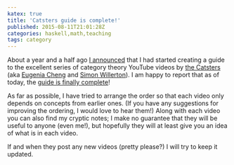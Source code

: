```yaml
---
katex: true
title: 'Catsters guide is complete!'
published: 2015-08-11T21:01:28Z
categories: haskell,math,teaching
tags: category
---
```


<p>About a year and a half ago <a href="https://byorgey.wordpress.com/2014/01/14/catsters-guide/">I announced</a> that I had started creating a guide to the excellent series of category theory YouTube videos by <a href="http://ncatlab.org/nlab/show/The+Catsters">the Catsters</a> (aka <a href="http://www.cheng.staff.shef.ac.uk/">Eugenia Cheng</a> and <a href="http://www.simonwillerton.staff.shef.ac.uk/">Simon Willerton</a>). I am happy to report that as of today, the <a href="http://byorgey.wordpress.com/catsters-guide-2/">guide is finally complete</a>!</p>
<p>As far as possible, I have tried to arrange the order so that each video only depends on concepts from earlier ones. (If you have any suggestions for improving the ordering, I would love to hear them!) Along with each video you can also find my cryptic notes; I make no guarantee that they will be useful to anyone (even me!), but hopefully they will at least give you an idea of what is in each video.</p>
<p>If and when they post any new videos (pretty please?) I will try to keep it updated.</p>
<div class="references">

</div>

